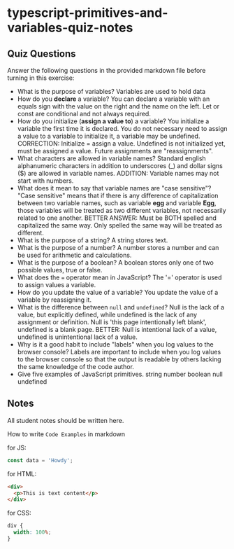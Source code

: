 # typescript-primitives-and-variables-quiz-notes

## Quiz Questions

Answer the following questions in the provided markdown file before turning in this exercise:

- What is the purpose of variables?
  Variables are used to hold data
- How do you **declare** a variable?
  You can declare a variable with an equals sign with the value on the right and the name on the left. Let or const are conditional and not always required.
- How do you initialize (**assign a value to**) a variable?
  You initialize a variable the first time it is declared. You do not necessary need to assign a value to a variable to initialize it, a variable may be undefined.
  CORRECTION:
  Initialize = assign a value. Undefined is not initialized yet, must be assigned a value. Future assignments are "reassignments".
- What characters are allowed in variable names?
  Standard english alphanumeric characters in addition to underscores (\_) and dollar signs ($) are allowed in variable names.
  ADDITION:
  Variable names may not start with numbers.
- What does it mean to say that variable names are "case sensitive"?
  "Case sensitive" means that if there is any difference of capitalization between two variable names, such as variable **egg** and variable **Egg**, those variables will be treated as two different variables, not necessarily related to one another.
  BETTER ANSWER:
  Must be BOTH spelled and capitalized the same way. Only spelled the same way will be treated as different.
- What is the purpose of a string?
  A string stores text.
- What is the purpose of a number?
  A number stores a number and can be used for arithmetic and calculations.
- What is the purpose of a boolean?
  A boolean stores only one of two possible values, true or false.
- What does the `=` operator mean in JavaScript?
  The '=' operator is used to assign values a variable.
- How do you update the value of a variable?
  You update the value of a variable by reassigning it.
- What is the difference between `null` and `undefined`?
  Null is the lack of a value, but explicitly defined, while undefined is the lack of any assignment or definition.
  Null is 'this page intentionally left blank', undefined is a blank page.
  BETTER:
  Null is intentional lack of a value, undefined is unintentional lack of a value.
- Why is it a good habit to include "labels" when you log values to the browser console?
  Labels are important to include when you log values to the browser console so that the output is readable by others lacking the same knowledge of the code author.
- Give five examples of JavaScript primitives.
  string
  number
  boolean
  null
  undefined

## Notes

All student notes should be written here.

How to write `Code Examples` in markdown

for JS:

```javascript
const data = 'Howdy';
```

for HTML:

```html
<div>
  <p>This is text content</p>
</div>
```

for CSS:

```css
div {
  width: 100%;
}
```
